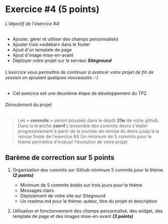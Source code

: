 # Exercice #4 (5 points)

###### L\'objectif de l'exercice #4:

- Ajouter, gérer et utiliser des champs personnalisés
- Ajouter trois «sidebar» dans le footer
- Ajout d'un template de page
- Ajout d'image mise-en-avant
- Déployer votre projet sur le serveur **_Siteground_**

###### L'exercice vous permettra de continuer à avancer votre projet de fin de session en ajoutant quelques nouveautés :-) 

- Cet exercice est une deuxième étape de développement du TP2


###### Déroulement du projet

> Les « **_commits_** » seront poussés dans le dépôt **_31w_**  de votre github. Dans la branche **_exer4_**
> L\'ensemble des commits devra s\'étaler progressivement à partir de la journée de remise du devis jusqu\'à la remise finale de l'exercice #4 
> Un minimum de 5 commits pour le thème  permettra d\'évaluer l\'évolution de votre projet

## Barème de correction sur 5 points

1. Organisation des commits sur Github minimum 5 commits  pour le thème **_(2 points)_**

   - Minimum de 5 commits étalés sur trois jours pour le thème 
   - Messages clairs
   - Déploiement de votre site sur Siteground
   - Un readme.md pour le thème: auteur, titre du projet et description

2. Utilisation et fonctionnement des champs personnalisé, des widget, des template de page et des images mise-en-avant **_(3 points)_**


